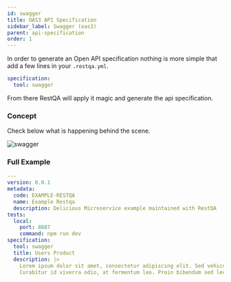 ```yaml
---
id: swagger
title: OAS3 API Specification
sidebar_label: Swagger (oas3)
parent: api-specification
order: 1
---
```


In order to generate an Open API specification nothing is more simple that add a few lines in your `.restqa.yml`.

```yml
specification:
  tool: swagger
```

From there RestQA will apply it magic and generate the api specification.


### Concept

Check below what is happening behind the scene.

![swagger](images/documentation/swagger.png)

### Full Example


```yml
---
version: 0.0.1
metadata:
  code: EXAMPLE-RESTQA
  name: Example Restqa
  description: Delicious Microservice example maintained with RestQA
tests:
  local:
    port: 8887
    command: npm run dev
specification:
  tool: swagger
  title: Users Product
  description: |>
    Lorem ipsum dolor sit amet, consectetur adipiscing elit. Sed vehicula nunc sodales metus consectetur posuere.
    Curabitur id viverra odio, at fermentum leo. Proin bibendum sed lectus nec sodales.
```




